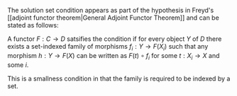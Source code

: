The solution set condition appears as part of the hypothesis in Freyd's [[adjoint functor theorem|General Adjoint Functor Theorem]] and can be stated as follows:

A functor $F : C \to D$ satsifies the condition if for every object $Y$ of $D$ there exists a set-indexed family of morphisms $f_i : Y \to F(X_i)$ such that any morphism $h : Y \to F(X)$ can be written as $F(t) \circ f_i$ for some $t : X_i \to X$ and some $i$.

This is a smallness condition in that the family is required to be indexed by a set.